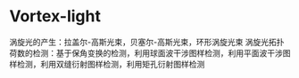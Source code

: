 # Vortex-light
涡旋光的产生：拉盖尔-高斯光束，贝塞尔-高斯光束，环形涡旋光束
涡旋光拓扑荷数的检测：基于保角变换的检测，利用球面波干涉图样检测，利用平面波干涉图样检测，利用双缝衍射图样检测，利用矩孔衍射图样检测
